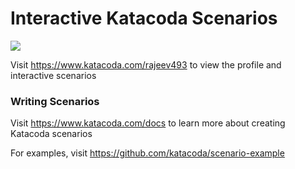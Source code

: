 # Interactive Katacoda Scenarios

[![](http://shields.katacoda.com/katacoda/rajeev493/count.svg)](https://www.katacoda.com/rajeev493 "Get your profile on Katacoda.com")

Visit https://www.katacoda.com/rajeev493 to view the profile and interactive scenarios

### Writing Scenarios
Visit https://www.katacoda.com/docs to learn more about creating Katacoda scenarios

For examples, visit https://github.com/katacoda/scenario-example
